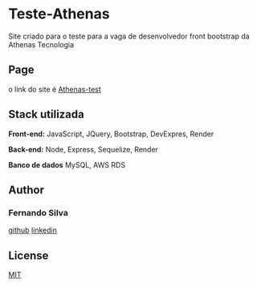 # Teste-Athenas

Site criado para o teste para a vaga de desenvolvedor front bootstrap da Athenas Tecnologia

## Page

o link do site é
[Athenas-test](https://teste-athenas-front.onrender.com/)

## Stack utilizada

**Front-end:** JavaScript, JQuery, Bootstrap, DevExpres, Render

**Back-end:** Node, Express, Sequelize, Render

**Banco de dados** MySQL, AWS RDS

## Author

### Fernando Silva

[github](https://www.github.com/fernandosmo)
[linkedin](https://www.github.com/fernandosmo)

## License

[MIT](https://choosealicense.com/licenses/mit/)
